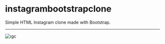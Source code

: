# instagrambootstrapclone
Simple HTML Instagram clone made with Bootstrap.

<hr>

![ıgc](https://user-images.githubusercontent.com/94052771/152128431-8e5d3f05-9675-416b-aece-1e9b09aee6a4.png)
